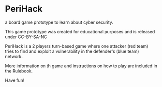 # PeriHack
a board game prototype to learn about cyber security.

This game prototype was created for educational purposes and is released under CC-BY-SA-NC

PeriHack is a 2 players turn-based game where one attacker (red team) tries to find and exploit a vulnerability in the defender's (blue team) network. 

More information on th game and instructions on how to play are included in the Rulebook.

Have fun!
